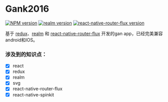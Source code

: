 # Gank2016

[![NPM version](https://img.shields.io/badge/npm-3.10.9-green.svg)](https://github.com/jeasinlee/Gank2016/)
[![realm version](https://img.shields.io/badge/realm-0.14.3-blue.svg)](https://github.com/jeasinlee/Gank2016/)
[![react-native-router-flux version](https://img.shields.io/badge/react--native--router--flux-3.37.0-brightgreen.svg)](https://github.com/jeasinlee/Gank2016/)

基于 [redux](https://github.com/reactjs/redux)、[realm](https://realm.io/) 和 [react-native-router-flux](https://github.com/aksonov/react-native-router-flux)
开发的gan app，已经完美兼容android和IOS。

### 涉及到的知识点：
- [X] react
- [X] redux
- [X] realm
- [X] svg
- [X] react-native-router-flux
- [X] react-native-spinkit
